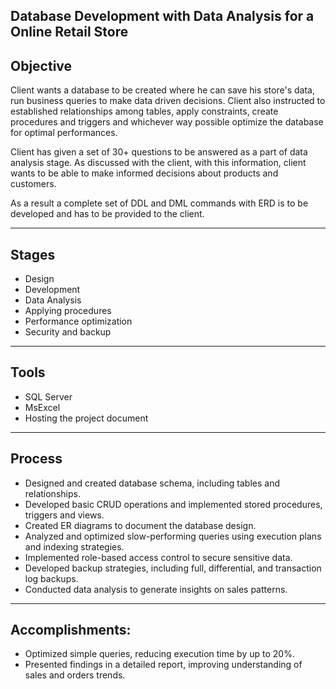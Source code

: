 ## Database Development with Data Analysis for a Online Retail Store 


## Objective

Client wants a database to be created where he can save his store's data, run business queries to make data driven decisions. 
Client also instructed to established relationships among tables, apply  constraints, create procedures and triggers and whichever way possible optimize the database for optimal performances. 
 
Client has given a set of 30+ questions to be answered as a part of data analysis stage. 
As discussed with the client, with this information, client wants to be able to make informed decisions about products and customers.	

As a result a complete set of DDL and DML commands with ERD is to be developed and has to be provided to the client. 	

---

## Stages 

-	Design 
-	Development 
-	Data Analysis 
-	Applying procedures
-	Performance optimization
-	Security and backup

---

## Tools

-	SQL Server 
-	MsExcel 
-	Hosting the project document

---
	   
## Process

-	Designed and created database schema, including tables and relationships.
-	Developed basic CRUD operations and implemented stored procedures, triggers and views.
-	Created ER diagrams to document the database design.
-	Analyzed and optimized slow-performing queries using execution plans and indexing strategies.
-	Implemented role-based access control to secure sensitive data.
-	Developed backup strategies, including full, differential, and transaction log backups.
-	Conducted data analysis to generate insights on sales patterns.

---

## Accomplishments:

-	Optimized simple queries, reducing execution time by up to 20%.
-	Presented findings in a detailed report, improving understanding of sales and orders trends.





